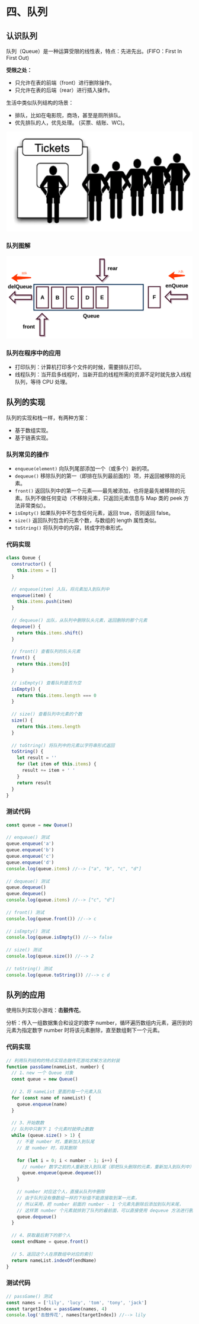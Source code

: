 # 四、队列

## 认识队列

队列（Queue）是一种运算受限的线性表，特点：先进先出。(FIFO：First In First Out)

**受限之处：**

- 只允许在表的前端（front）进行删除操作。
- 只允许在表的后端（rear）进行插入操作。

生活中类似队列结构的场景：

- 排队，比如在电影院，商场，甚至是厕所排队。
- 优先排队的人，优先处理。 (买票、结账、WC)。

![image](asserts/03.png)

### 队列图解

![image](asserts/04.png)

###  队列在程序中的应用

- 打印队列：计算机打印多个文件的时候，需要排队打印。
- 线程队列：当开启多线程时，当新开启的线程所需的资源不足时就先放入线程队列，等待 CPU 处理。

## 队列的实现

队列的实现和栈一样，有两种方案：

- 基于数组实现。
- 基于链表实现。

### 队列常见的操作

- `enqueue(element)` 向队列尾部添加一个（或多个）新的项。
- `dequeue()` 移除队列的第一（即排在队列最前面的）项，并返回被移除的元素。
- `front()` 返回队列中的第一个元素——最先被添加，也将是最先被移除的元素。队列不做任何变动（不移除元素，只返回元素信息与 Map 类的 peek 方法非常类似）。
- `isEmpty()` 如果队列中不包含任何元素，返回 true，否则返回 false。
- `size()` 返回队列包含的元素个数，与数组的 length 属性类似。
- `toString()` 将队列中的内容，转成字符串形式。

### 代码实现

```js
class Queue {
  constructor() {
    this.items = []
  }

  // enqueue(item) 入队，将元素加入到队列中
  enqueue(item) {
    this.items.push(item)
  }

  // dequeue() 出队，从队列中删除队头元素，返回删除的那个元素
  dequeue() {
    return this.items.shift()
  }

  // front() 查看队列的队头元素
  front() {
    return this.items[0]
  }

  // isEmpty() 查看队列是否为空
  isEmpty() {
    return this.items.length === 0
  }

  // size() 查看队列中元素的个数
  size() {
    return this.items.length
  }

  // toString() 将队列中的元素以字符串形式返回
  toString() {
    let result = ''
    for (let item of this.items) {
      result += item + ' '
    }
    return result
  }
}
```

### 测试代码

```js
const queue = new Queue()

// enqueue() 测试
queue.enqueue('a')
queue.enqueue('b')
queue.enqueue('c')
queue.enqueue('d')
console.log(queue.items) //--> ["a", "b", "c", "d"]

// dequeue() 测试
queue.dequeue()
queue.dequeue()
console.log(queue.items) //--> ["c", "d"]

// front() 测试
console.log(queue.front()) //--> c

// isEmpty() 测试
console.log(queue.isEmpty()) //--> false

// size() 测试
console.log(queue.size()) //--> 2

// toString() 测试
console.log(queue.toString()) //--> c d
```

## 队列的应用

使用队列实现小游戏：**击鼓传花**。

分析：传入一组数据集合和设定的数字 number，循环遍历数组内元素，遍历到的元素为指定数字 number 时将该元素删除，直至数组剩下一个元素。

### 代码实现

```js
// 利用队列结构的特点实现击鼓传花游戏求解方法的封装
function passGame(nameList, number) {
  // 1、new 一个 Queue 对象
  const queue = new Queue()

  // 2、将 nameList 里面的每一个元素入队
  for (const name of nameList) {
    queue.enqueue(name)
  }

  // 3、开始数数
  // 队列中只剩下 1 个元素时就停止数数
  while (queue.size() > 1) {
    // 不是 number 时，重新加入到队尾
    // 是 number 时，将其删除

    for (let i = 0; i < number - 1; i++) {
      // number 数字之前的人重新放入到队尾（即把队头删除的元素，重新加入到队列中）
      queue.enqueue(queue.dequeue())
    }

    // number 对应这个人，直接从队列中删除
    // 由于队列没有像数组一样的下标值不能直接取到某一元素，
    // 所以采用，把 number 前面的 number - 1 个元素先删除后添加到队列末尾，
    // 这样第 number 个元素就排到了队列的最前面，可以直接使用 dequeue 方法进行删除
    queue.dequeue()
  }

  // 4、获取最后剩下的那个人
  const endName = queue.front()

  // 5、返回这个人在原数组中对应的索引
  return nameList.indexOf(endName)
}
```

### 测试代码

```js
// passGame() 测试
const names = ['lily', 'lucy', 'tom', 'tony', 'jack']
const targetIndex = passGame(names, 4)
console.log('击鼓传花', names[targetIndex]) //--> lily
```
